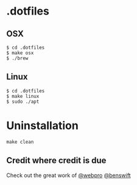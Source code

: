 # .dotfiles

## OSX

```shell
$ cd .dotfiles
$ make osx
$ ./brew
```

## Linux

```shell
$ cd .dotfiles
$ make linux
$ sudo ./apt
```

# Uninstallation

```shell
make clean
```


## Credit where credit is due

Check out the great work of 
[@webpro](https://github.com/webpro/dotfiles)
[@benswift](https://github.com/benswift/.dotfiles)
